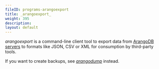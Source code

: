 ```yaml
---
fileID: programs-arangoexport
title: _arangoexport_
weight: 395
description: 
layout: default
---
```

_arangoexport_ is a command-line client tool to export data from
[ArangoDB servers](../arangodb-server/) to formats like JSON, CSV or XML for
consumption by third-party tools.

If you want to create backups, see [_arangodump_](../arangodump/)
instead.
